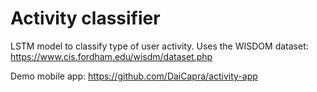 # Activity classifier
LSTM model to classify type of user activity. 
Uses the WISDOM dataset:
https://www.cis.fordham.edu/wisdm/dataset.php

Demo mobile app:
https://github.com/DaiCapra/activity-app

